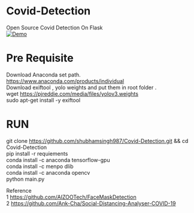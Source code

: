   
# Covid-Detection
Open Source Covid Detection On Flask<br>
[![Demo](https://i.imgur.com/qgfdm01.png)](https://drive.google.com/file/d/1AZJLM2-ZVxHIMC92LSs0LmSopsf2j137/view?usp=sharing)<br>

# Pre Requisite
Download Anaconda set path.<br>
https://www.anaconda.com/products/individual<br>
Download exiftool , yolo weights and put them in root folder .<br>
wget https://pjreddie.com/media/files/yolov3.weights <br>
sudo apt-get install -y exiftool <br>


# RUN
 git clone https://github.com/shubhamsingh987/Covid-Detection.git && cd Covid-Detection<br>
 pip install -r requiements<br>
 conda install -c anaconda tensorflow-gpu<br>
 conda install -c menpo dlib<br>
 conda install -c anaconda opencv<br>
 python main.py<br>

Reference <br>
1 https://github.com/AIZOOTech/FaceMaskDetection <br>
2 https://github.com/Ank-Cha/Social-Distancing-Analyser-COVID-19 <br>
